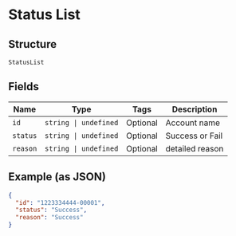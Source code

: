 
# Status List

## Structure

`StatusList`

## Fields

| Name | Type | Tags | Description |
|  --- | --- | --- | --- |
| `id` | `string \| undefined` | Optional | Account name |
| `status` | `string \| undefined` | Optional | Success or Fail |
| `reason` | `string \| undefined` | Optional | detailed reason |

## Example (as JSON)

```json
{
  "id": "1223334444-00001",
  "status": "Success",
  "reason": "Success"
}
```

